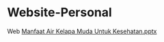 # Website-Personal
Web
[Manfaat Air Kelapa Muda Untuk Kesehatan.pptx](https://github.com/user-attachments/files/22189001/Manfaat.Air.Kelapa.Muda.Untuk.Kesehatan.pptx)

